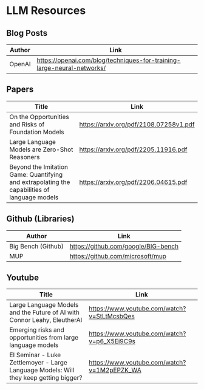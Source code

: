 # LLM Resources


## Blog Posts
| Author | Link |
| -- | -- |
| OpenAI | https://openai.com/blog/techniques-for-training-large-neural-networks/ |


## Papers
| Title | Link |
| -- | -- |
| On the Opportunities and Risks of Foundation Models | https://arxiv.org/pdf/2108.07258v1.pdf |
| Large Language Models are Zero-Shot Reasoners | https://arxiv.org/pdf/2205.11916.pdf |
| Beyond the Imitation Game: Quantifying and extrapolating the capabilities of language models| https://arxiv.org/pdf/2206.04615.pdf |


## Github (Libraries)
| Author | Link |
| -- | -- |
| Big Bench (Github) | https://github.com/google/BIG-bench |
| MUP | https://github.com/microsoft/mup |

## Youtube
| Title | Link |
| -- | -- |
| Large Language Models and the Future of AI with Connor Leahy, EleutherAI | https://www.youtube.com/watch?v=StLtMcsbQes |
| Emerging risks and opportunities from large language models | https://www.youtube.com/watch?v=p6_X5Ei9C9s|
| EI Seminar - Luke Zettlemoyer - Large Language Models: Will they keep getting bigger? | https://www.youtube.com/watch?v=1M2pEPZK_WA |
